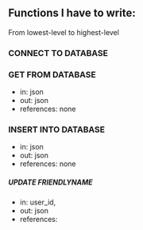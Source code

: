 ## Functions I have to write:

From lowest-level to highest-level

### CONNECT TO DATABASE


### GET FROM DATABASE
- in: json
- out: json
- references: none

### INSERT INTO DATABASE
- in: json
- out: json
- references: none

####


##### UPDATE FRIENDLYNAME
- in: user_id, 
- out: json
- references: 